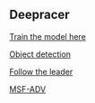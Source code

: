 
## Deepracer
[Train the model here](https://aws.amazon.com/deepracer/)

[Object detection](https://colab.research.google.com/github/trekhleb/machine-learning-experiments/blob/master/experiments/objects_detection_ssdlite_mobilenet_v2/objects_detection_ssdlite_mobilenet_v2.ipynb)

[Follow the leader](https://github.com/aws-deepracer/aws-deepracer-follow-the-leader-sample-project)

[MSF-ADV](https://github.com/ASGuard-UCI/MSF-ADV/tree/master)



